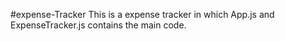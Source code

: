 #expense-Tracker
This is a expense tracker in which App.js and ExpenseTracker.js contains the main code.
